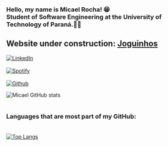 ### Hello, my name is Micael Rocha! 😁<br/>Student of Software Engineering at the University of Technology of Paraná.👨‍🎓
## Website under construction: [Joguinhos](https://www.joguinhos.org)
[![LinkedIn](https://img.shields.io/badge/LinkedIn-0077B5?style=for-the-badge&logo=linkedin&logoColor=white)](https://www.linkedin.com/feed/)<br/>
<br/>
[![Spotify](https://img.shields.io/badge/Spotify-1ED760?&style=for-the-badge&logo=spotify&logoColor=white)](https://open.spotify.com/user/micaelrochas?si=83f1662fd99a4b13)<br/>
<br/>
[![Github](https://img.shields.io/badge/GitHub-100000?style=for-the-badge&logo=github&logoColor=white)](https://github.com/eu-micaeu)<br/>


![Micael GitHub stats](https://github-readme-stats.vercel.app/api?username=eu-micaeu&show_icons=true&theme=dark)
#
### Languages ​​that are most part of my GitHub:<br/><br/>
[![Top Langs](https://github-readme-stats.vercel.app/api/top-langs/?username=eu-micaeu&hide_progress=false)](https://github.com/anuraghazra/github-readme-stats)


